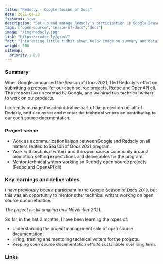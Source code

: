 ```yaml
---
title: "Redocly - Google Season of Docs"
date: 2021-08-23
featured: true
description: "Set up and manage Redocly's participation in Google Season of Docs 2021, and mentor technical writers working on our open source products."
tags: ["open-source","season-of-docs","docs"]
image: "/img/redocly.jpg"
link: "https://redoc.ly/gsod/"
fact: "Interesting little tidbit shown below image on summary and detail page"
weight: 500
sitemap:
  priority : 0.8
---
```


### Summary

When Google announced the Season of Docs 2021, I led Redocly's effort on submitting a [proposal](https://redoc.ly/gsod/) for our open source projects, Redoc and OpenAPI cli. The proposal was accepted by Google, and we hired two technical writers to work on our products.

I currently manage the administrative part of the project on behalf of Redocly, and also assist and mentor the technical writers on contributing to our open source documentation.

### Project scope

- Work as a communication liaison between Google and Redocly on all matters related to Season of Docs 2021 program.
- Work with technical writers and the open source community around promotion, setting expectations and deliverables for the program.
- Mentor technical writers working on Redocly open-source projects (Redoc and OpenAPI cli)

### Key learnings and deliverables

I have previously been a participant in the [Google Season of Docs 2019](geonetwork.md), but this was an opportunity to mentor other technical writers working on open source documetnation.

_The project is still ongoing until November 2021_.

So far, in the last 2 months, I have been learning the ropes of:

- Understanding the project management side of open source documentation.
- Hiring, training and mentoring technical writers for the projects.
- Keeping open source documentation efforts sustainable over long term.

### Links
